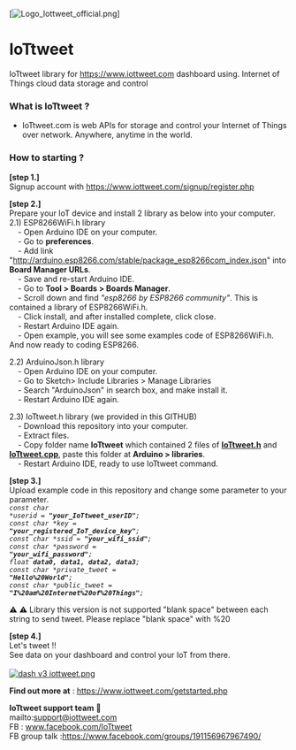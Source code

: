 [![Logo_Iottweet_official.png](https://www.iottweet.com/img/Logo_Iottweet_official.png)]

# IoTtweet
IoTtweet library for https://www.iottweet.com dashboard using. Internet of Things cloud data storage and control

### What is IoTtweet ?
-  IoTtweet.com is  web APIs for storage and control your Internet of Things over network. Anywhere, anytime in the world.

### How to starting ?</br>
<b>[step 1.]</b> </br>
  Signup account with https://www.iottweet.com/signup/register.php</br>
 
<b>[step 2.]</b></br>
  Prepare  your IoT device and install  2 library as below into your computer.</br>
  2.1) ESP8266WiFi.h library</br>
&nbsp;&nbsp;&nbsp;&nbsp;- Open Arduino IDE on your computer.</br>
&nbsp;&nbsp;&nbsp;&nbsp;- Go to <b>preferences</b>.</br>
&nbsp;&nbsp;&nbsp;&nbsp;- Add link "http://arduino.esp8266.com/stable/package_esp8266com_index.json" into <b>Board Manager URLs</b>.</br>
&nbsp;&nbsp;&nbsp;&nbsp;- Save and re-start Arduino IDE.</br>
&nbsp;&nbsp;&nbsp;&nbsp;- Go to <b>Tool > Boards > Boards Manager</b>.</br>
&nbsp;&nbsp;&nbsp;&nbsp;- Scroll down and find <i>"esp8266 by ESP8266 community"</i>. This is contained a library of ESP8266WiFi.h.</br>
&nbsp;&nbsp;&nbsp;&nbsp;- Click install, and after installed complete, click close.</br>
&nbsp;&nbsp;&nbsp;&nbsp;- Restart Arduino IDE again.</br>
&nbsp;&nbsp;&nbsp;&nbsp;- Open example, you will see some examples code of ESP8266WiFi.h. And now ready to coding ESP8266.</br>

  2.2) ArduinoJson.h library</br>
&nbsp;&nbsp;&nbsp;&nbsp;- Open Arduino IDE on your computer.</br>
&nbsp;&nbsp;&nbsp;&nbsp;- Go to Sketch> Include Libraries > Manage Libraries </br>
&nbsp;&nbsp;&nbsp;&nbsp;- Search "ArduinoJson" in search box, and make install it.</br>
&nbsp;&nbsp;&nbsp;&nbsp;- Restart Arduino IDE again.</br>

  2.3) IoTtweet.h library (we provided in this GITHUB)</br>
&nbsp;&nbsp;&nbsp;&nbsp;- Download this repository into your computer.</br>
&nbsp;&nbsp;&nbsp;&nbsp;- Extract files.</br>
&nbsp;&nbsp;&nbsp;&nbsp;- Copy folder name <b>IoTtweet</b> which contained 2 files of <b><u>IoTtweet.h</u></b> and <b><u>IoTtweet.cpp</u></b>, paste this folder at <b>Arduino > libraries</b>.</br>
&nbsp;&nbsp;&nbsp;&nbsp;- Restart Arduino IDE, ready to use IoTtweet command.</br>

<b>[step 3.]</b></br>
  Upload example code in this repository and change some parameter to your parameter.</br>
<code><i>const char *userid = <b>"your_IoTtweet_userID"</b>;</i></code>          
<code><i>const char *key = <b>"your_registered_IoT_device_key"</b>;</i></code>   
<code><i>const char *ssid = <b>"your_wifi_ssid"</b>;</i></code>                    
<code><i>const char *password = <b>"your_wifi_password"</b>;</i></code>         
<code><i>float <b>data0, data1, data2, data3</b>;</i></code>                               
<code><i>const char *private_tweet = <b>"Hello%20World"</b>;</i></code>                    
<code><i>const char *public_tweet = <b>"I%20am%20Internet%20of%20Things"</b>;</i></code></br>

:warning: :warning: Library this version is not supported "blank space" between each string to send tweet.
Please replace "blank space" with %20 

<b>[step 4.]</b></br>
  Let's tweet !!</br>
  See data on your dashboard and control your IoT from there.</br></br>
[![dash v3 iottweet.png](https://s16.postimg.org/ohp5o1bh1/dash_v3_iottweet.png)](https://postimg.org/image/lnm0al9ap/)

<b>Find out more at</b> : https://www.iottweet.com/getstarted.php</br>

<b>IoTtweet support team</b> :wolf:</br>
mailto:support@iottweet.com</br>
FB : www.facebook.com/IoTtweet</br>
FB group  talk :https://www.facebook.com/groups/191156967967490/
